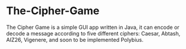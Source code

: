 # The-Cipher-Game

The Cipher Game is a simple GUI app written in Java, it can encode or decode a message according to five different ciphers: Caesar, Abtash, AIZ26, Vigenere, and soon to be implemented Polybius.
